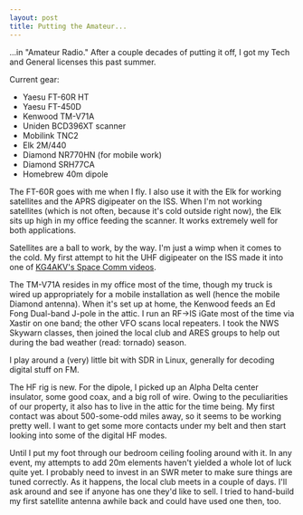```yaml
---
layout: post
title: Putting the Amateur...
---
```

...in "Amateur Radio." After a couple decades of putting it off, I got my Tech and General licenses this past summer.

Current gear:

* Yaesu FT-60R HT
* Yaesu FT-450D
* Kenwood TM-V71A
* Uniden BCD396XT scanner
* Mobilink TNC2
* Elk 2M/440
* Diamond NR770HN (for mobile work)
* Diamond SRH77CA
* Homebrew 40m dipole

The FT-60R goes with me when I fly. I also use it with the Elk for working satellites and the APRS digipeater on the ISS. When I'm not working satellites (which is not often, because it's cold outside right now), the Elk sits up high in my office feeding the scanner. It works extremely well for both applications.

Satellites are a ball to work, by the way. I'm just a wimp when it comes to the cold. My first attempt to hit the UHF digipeater on the ISS made it into one of [KG4AKV's Space Comm videos](http://forums.qrz.com/index.php?threads/video-new-uhf-iss-digipeater.547971/).

The TM-V71A resides in my office most of the time, though my truck is wired up appropriately for a mobile installation as well (hence the mobile Diamond antenna). When it's set up at home, the Kenwood feeds an Ed Fong Dual-band J-pole in the attic. I run an RF->IS iGate most of the time via Xastir on one band; the other VFO scans local repeaters. I took the NWS Skywarn classes, then joined the local club and ARES groups to help out during the bad weather (read: tornado) season.

I play around a (very) little bit with SDR in Linux, generally for decoding digital stuff on FM.

The HF rig is new. For the dipole, I picked up an Alpha Delta center insulator, some good coax, and a big roll of wire. Owing to the peculiarities of our property, it also has to live in the attic for the time being. My first contact was about 500-some-odd miles away, so it seems to be working pretty well. I want to get some more contacts under my belt and then start looking into some of the digital HF modes.

Until I put my foot through our bedroom ceiling fooling around with it. In any event, my attempts to add 20m elements haven't yielded a whole lot of luck quite yet. I probably need to invest in an SWR meter to make sure things are tuned correctly. As it happens, the local club meets in a couple of days. I'll ask around and see if anyone has one they'd like to sell. I tried to hand-build my first satellite antenna awhile back and could have used one then, too.
